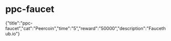 # ppc-faucet
{"title":"ppc-faucet","cat":"Peercoin","time":"5","reward":"50000","description":"Faucethub.io"}
